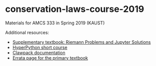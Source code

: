 # conservation-laws-course-2019
Materials for AMCS 333 in Spring 2019 (KAUST)


Additional resources:

- [Supplementary textbook: Riemann Problems and Jupyter Solutions](https://github.com/clawpack/riemann_book)
- [HyperPython short course](https://github.com/ketch/HyperPython)
- [Clawpack documentation](http://www.clawpack.org/)
- [Errata page for the primary textbook](https://staff.washington.edu/rjl/book2/errata.html)
